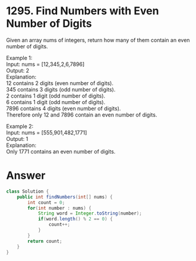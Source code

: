# 1295. Find Numbers with Even Number of Digits

Given an array nums of integers, return how many of them contain an even number of digits.   

Example 1:   
Input: nums = [12,345,2,6,7896]   
Output: 2   
Explanation:   
12 contains 2 digits (even number of digits).   
345 contains 3 digits (odd number of digits).   
2 contains 1 digit (odd number of digits).   
6 contains 1 digit (odd number of digits).   
7896 contains 4 digits (even number of digits).   
Therefore only 12 and 7896 contain an even number of digits.   
   
Example 2:   
Input: nums = [555,901,482,1771]   
Output: 1    
Explanation:    
Only 1771 contains an even number of digits.   

# Answer
```java
class Solution {
    public int findNumbers(int[] nums) {
        int count = 0;
        for(int number : nums) {
            String word = Integer.toString(number);
            if(word.length() % 2 == 0) {
                count++;
            }
        }
        return count;
    }
}
```
